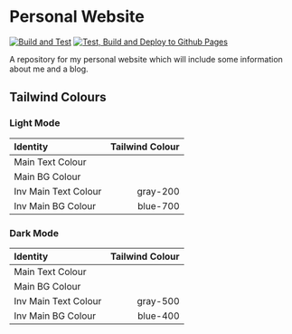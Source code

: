 # Personal Website

[![Build and Test](https://github.com/ethan-mcconkey/personal-website/actions/workflows/dev.yml/badge.svg)](https://github.com/ethan-mcconkey/personal-website/actions/workflows/dev.yml)
[![Test, Build and Deploy to Github Pages](https://github.com/ethan-mcconkey/personal-website/actions/workflows/main.yml/badge.svg)](https://github.com/ethan-mcconkey/personal-website/actions/workflows/main.yml)

A repository for my personal website which will include some information about me and a blog.

## Tailwind Colours

### Light Mode

| Identity             | Tailwind Colour |
| :------------------- | --------------: |
| Main Text Colour     |                 |
| Main BG Colour       |                 |
| Inv Main Text Colour |        gray-200 |
| Inv Main BG Colour   |        blue-700 |

### Dark Mode

| Identity             | Tailwind Colour |
| :------------------- | --------------: |
| Main Text Colour     |                 |
| Main BG Colour       |                 |
| Inv Main Text Colour |        gray-500 |
| Inv Main BG Colour   |        blue-400 |

